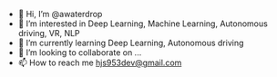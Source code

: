 - 👋 Hi, I’m @awaterdrop
- 👀 I’m interested in Deep Learning, Machine Learning, Autonomous driving, VR, NLP
- 🌱 I’m currently learning Deep Learning, Autonomous driving
- 💞️ I’m looking to collaborate on ...
- 📫 How to reach me hjs953dev@gmail.com

<!---
awaterdrop/awaterdrop is a ✨ special ✨ repository because its `README.md` (this file) appears on your GitHub profile.
You can click the Preview link to take a look at your changes.
--->
